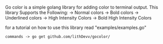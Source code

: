 Go color is a simple golang library for adding color to terminal output.
This library Supports the Following:
-> Normal colors
-> Bold colors 
-> Underlined colors
-> High Intensity Colors 
-> Bold High Intensity Colors

for a tutorial on how to use this library read "examples/examples.go"

```commands -> go get github.com/lithDevv/gocolor/```
